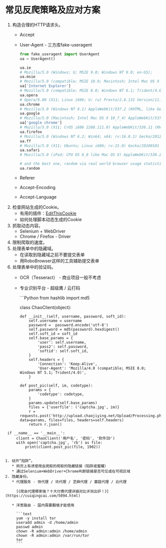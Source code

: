 # 常见反爬策略及应对方案

1. 构造合理的HTTP请求头。
   * Accept
   * User-Agent - 三方库fake-useragent

     ```python
     from fake_useragent import UserAgent
     ua = UserAgent()

     ua.ie
     # Mozilla/5.0 (Windows; U; MSIE 9.0; Windows NT 9.0; en-US);
     ua.msie
     # Mozilla/5.0 (compatible; MSIE 10.0; Macintosh; Intel Mac OS X 10_7_3; Trident/6.0)'
     ua['Internet Explorer']
     # Mozilla/5.0 (compatible; MSIE 8.0; Windows NT 6.1; Trident/4.0; GTB7.4; InfoPath.2; SV1; .NET CLR 3.3.69573; WOW64; en-US)
     ua.opera
     # Opera/9.80 (X11; Linux i686; U; ru) Presto/2.8.131 Version/11.11
     ua.chrome
     # Mozilla/5.0 (Windows NT 6.1) AppleWebKit/537.2 (KHTML, like Gecko) Chrome/22.0.1216.0 Safari/537.2'
     ua.google
     # Mozilla/5.0 (Macintosh; Intel Mac OS X 10_7_4) AppleWebKit/537.13 (KHTML, like Gecko) Chrome/24.0.1290.1 Safari/537.13
     ua['google chrome']
     # Mozilla/5.0 (X11; CrOS i686 2268.111.0) AppleWebKit/536.11 (KHTML, like Gecko) Chrome/20.0.1132.57 Safari/536.11
     ua.firefox
     # Mozilla/5.0 (Windows NT 6.2; Win64; x64; rv:16.0.1) Gecko/20121011 Firefox/16.0.1
     ua.ff
     # Mozilla/5.0 (X11; Ubuntu; Linux i686; rv:15.0) Gecko/20100101 Firefox/15.0.1
     ua.safari
     # Mozilla/5.0 (iPad; CPU OS 6_0 like Mac OS X) AppleWebKit/536.26 (KHTML, like Gecko) Version/6.0 Mobile/10A5355d Safari/8536.25

     # and the best one, random via real world browser usage statistic
     ua.random
     ```

   * Referer
   * Accept-Encoding
   * Accept-Language
2. 检查网站生成的Cookie。
   * 有用的插件：[EditThisCookie](http://www.editthiscookie.com/)
   * 如何处理脚本动态生成的Cookie
3. 抓取动态内容。
   * Selenium + WebDriver
   * Chrome / Firefox - Driver
4. 限制爬取的速度。
5. 处理表单中的隐藏域。
   * 在读取到隐藏域之前不要提交表单
   * 用RoboBrowser这样的工具辅助提交表单
6. 处理表单中的验证码。
   * OCR（Tesseract） - 商业项目一般不考虑
   * 专业识别平台 - 超级鹰 / 云打码

     \`\`\`Python from hashlib import md5

     class ChaoClient\(object\):

     ```text
     def __init__(self, username, password, soft_id):
         self.username = username
         password =  password.encode('utf-8')
         self.password = md5(password).hexdigest()
         self.soft_id = soft_id
         self.base_params = {
             'user': self.username,
             'pass2': self.password,
             'softid': self.soft_id,
         }
         self.headers = {
             'Connection': 'Keep-Alive',
             'User-Agent': 'Mozilla/4.0 (compatible; MSIE 8.0; Windows NT 5.1; Trident/4.0)',
         }

     def post_pic(self, im, codetype):
         params = {
             'codetype': codetype,
         }
         params.update(self.base_params)
         files = {'userfile': ('captcha.jpg', im)}
         r = requests.post('http://upload.chaojiying.net/Upload/Processing.php', data=params, files=files, headers=self.headers)
         return r.json()
     ```

```text
 if __name__ == '__main__':
     client = ChaoClient('用户名', '密码', '软件ID')
     with open('captcha.jpg', 'rb') as file:                                                
         print(client.post_pic(file, 1902))                                          
 ```
```

1. 绕开“陷阱”。
   * 网页上有诱使爬虫爬取的爬取的隐藏链接（陷阱或蜜罐）
   * 通过Selenium+WebDriver+Chrome判断链接是否可见或在可视区域
2. 隐藏身份。
   * 代理服务 - 快代理 / 讯代理 / 芝麻代理 / 蘑菇代理 / 云代理

     [《爬虫代理哪家强？十大付费代理详细对比评测出炉！》](https://cuiqingcai.com/5094.html)

   * 洋葱路由 - 国内需要翻墙才能使用

     ```text
     yum -y install tor
     useradd admin -d /home/admin
     passwd admin
     chown -R admin:admin /home/admin
     chown -R admin:admin /var/run/tor
     tor
     ```


